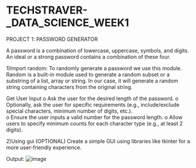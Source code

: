 # TECHSTRAVER-_DATA_SCIENCE_WEEK1

PROJECT 1: PASSWORD GENERATOR

A password is a combination of lowercase, uppercase, symbols, and 
digits. An ideal or a strong password contains a combination of these 
four.

1)Import random: To randomly generate a password we use this module. 
Random is a built-in module used to generate a random subset or a 
substring of a list, array or string. In our case, it will generate a random 
string containing characters from the original string. 

Get User Input 
o Ask the user for the desired length of the password. 
o Optionally, ask the user for specific requirements (e.g., include/exclude 
special characters, minimum number of digits, etc.).  
o Ensure the user inputs a valid number for the password length. 
o Allow users to specify minimum counts for each character type (e.g., at least 2 
digits).

2)Using gui (OPTIONAL) 
Create a simple GUI using libraries like tkinter for a more user-friendly 
experience.

Output:
![image](https://github.com/Vshilpa21/TECHSTRAVER-_DATA_SCIENCE_WEEK1/assets/119722051/6c6598ae-f3c6-47f9-8804-70d25930c4ce)
